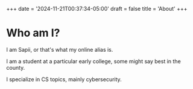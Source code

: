 +++
date = '2024-11-21T00:37:34-05:00'
draft = false 
title = 'About'
+++
# Who am I?

I am Sapii, or that's what my online alias is.

I am a student at a particular early college, some might say best in the county.

I specialize in CS topics, mainly cybersecurity.
